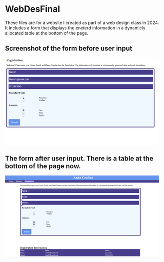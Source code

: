 # WebDesFinal 

These files are for a website I created as part of a web design class in 2024. 
It includes a form that displays the eneterd information in a dynamicly allocated table at the bottom of the page. 

## Screenshot of the form before user input

![Screenshot 1](Screenshots/WebDesNoTable.png)
## The form after user input. There is a table at the bottom of the page now.
![Screenshot 1](Screenshots/WebDesTable.png)
 
